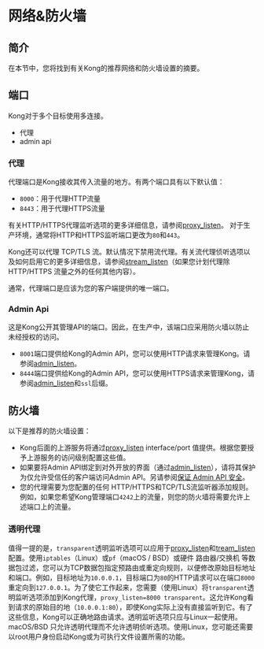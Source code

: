 # 网络&防火墙

## 简介

在本节中，您将找到有关Kong的推荐网络和防火墙设置的摘要。

## 端口

Kong对于多个目标使用多连接。
- 代理
- admin api

### 代理

代理端口是Kong接收其传入流量的地方。有两个端口具有以下默认值：

- `8000`：用于代理HTTP流量
- `8443`：用于代理HTTPS流量

有关HTTP/HTTPS代理监听选项的更多详细信息，请参阅[proxy_listen](https://docs.konghq.com/1.1.x/configuration/#proxy_listen)。
对于生产环境，通常将HTTP和HTTPS监听端口更改为`80`和`443`。

Kong还可以代理 TCP/TLS 流。默认情况下禁用流代理。有关流代理侦听选项以及如何启用它的更多详细信息，请参阅[stream_listen](https://docs.konghq.com/1.1.x/configuration/#stream_listen)（如果您计划代理除 HTTP/HTTPS 流量之外的任何其他内容）。

通常，代理端口是应该为您的客户端提供的唯一端口。

### Admin Api

这是Kong公开其管理API的端口。因此，在生产中，该端口应采用防火墙以防止未经授权的访问。

- `8001`端口提供给Kong的Admin API，您可以使用HTTP请求来管理Kong。请参阅[admin_listen](https://docs.konghq.com/1.1.x/configuration/#admin_listen)。
- `8444`端口提供给Kong的Admin API，您可以使用HTTPS请求来管理Kong，请参阅[admin_listen](https://docs.konghq.com/1.1.x/configuration/#admin_listen)和`ssl`后缀。

## 防火墙

以下是推荐的防火墙设置：
- Kong后面的上游服务将通过[proxy_listen](https://docs.konghq.com/1.1.x/configuration/#proxy_listen) interface/port 值提供。根据您要授予上游服务的访问级别配置这些值。
- 如果要将Admin API绑定到对外开放的界面（通过[admin_listen](https://docs.konghq.com/1.1.x/configuration/#admin_listen)），请将其保护为仅允许受信任的客户端访问Admin API。另请参阅[保证 Admin API 安全](https://docs.konghq.com/1.1.x/secure-admin-api)。
- 您的代理需要为您配置的任何 HTTP/HTTPS和TCP/TLS流监听器添加规则。例如，如果您希望Kong管理端口`4242`上的流量，则您的防火墙将需要允许上述端口上的流量。

### 透明代理

值得一提的是，`transparent`透明监听选项可以应用于[proxy_listen](https://docs.konghq.com/1.1.x/configuration/#proxy_listen)和[tream_listen](https://docs.konghq.com/1.1.x/configuration/#stream_listen)配置。使用`iptables`（Linux）或`pf`（macOS / BSD）或硬件 路由器/交换机 等数据包过滤，您可以为TCP数据包指定预路由或重定向规则，以便修改原始目标地址和端口。例如，目标地址为`10.0.0.1`，目标端口为`80`的HTTP请求可以在端口`8000`重定向到`127.0.0.1`。为了使它工作起来，您需要（使用Linux）将`transparent`透明监听选项添加到Kong代理，`proxy_listen=8000 transparent`。这允许Kong看到请求的原始目的地（`10.0.0.1:80`），即使Kong实际上没有直接监听到它。有了这些信息，Kong可以正确地路由请求。透明监听选项只应与Linux一起使用。macOS/BSD 只允许透明代理而不允许透明侦听选项。使用Linux，您可能还需要以root用户身份启动Kong或为可执行文件设置所需的功能。





















